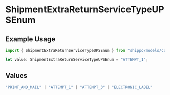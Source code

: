 # ShipmentExtraReturnServiceTypeUPSEnum

## Example Usage

```typescript
import { ShipmentExtraReturnServiceTypeUPSEnum } from "shippo/models/components";

let value: ShipmentExtraReturnServiceTypeUPSEnum = "ATTEMPT_1";
```

## Values

```typescript
"PRINT_AND_MAIL" | "ATTEMPT_1" | "ATTEMPT_3" | "ELECTRONIC_LABEL"
```